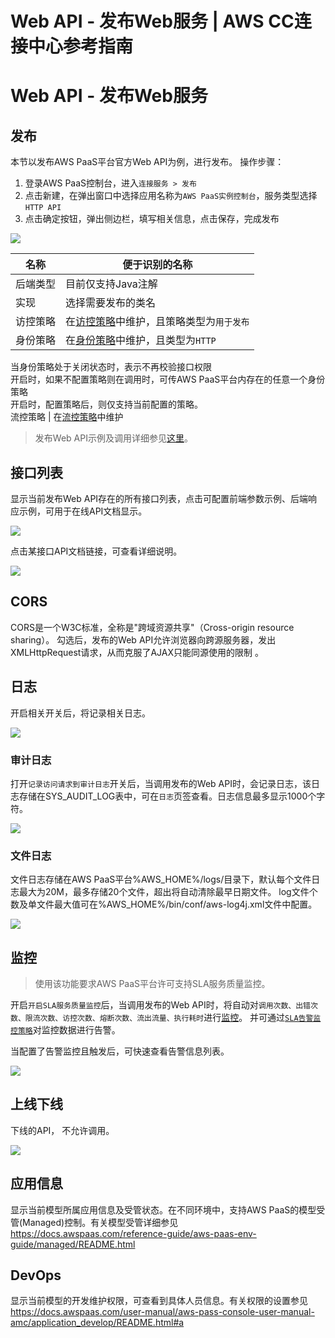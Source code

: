 # Web API - 发布Web服务 | AWS CC连接中心参考指南

# Web API - 发布Web服务

## 发布

本节以发布AWS PaaS平台官方Web API为例，进行发布。 操作步骤：

  1. 登录AWS PaaS控制台，进入`连接服务 > 发布`
  2. 点击新建，在弹出窗口中选择应用名称为`AWS PaaS实例控制台`，服务类型选择`HTTP API`
  3. 点击确定按钮，弹出侧边栏，填写相关信息，点击保存，完成发布

![](https://docs.awspaas.com/reference-guide/aws-paas-cc-reference-guide/fb/web1.gif)

名称 | 便于识别的名称  
---|---  
后端类型 | 目前仅支持Java注解  
实现 | 选择需要发布的类名  
访控策略 | 在[访控策略](<../service-center/access.html>)中维护，且策略类型为`用于发布`  
身份策略 | 在[身份策略](<../service-center/service_policy.html>)中维护，且类型为`HTTP`   
当身份策略处于关闭状态时，表示不再校验接口权限  
开启时，如果不配置策略则在调用时，可传AWS PaaS平台内存在的任意一个身份策略  
开启时，配置策略后，则仅支持当前配置的策略。  
流控策略 | 在[流控策略](<../service-center/flow.html>)中维护  
  
> 发布Web API示例及调用详细参见[这里](<https://docs.awspaas.com/reference-guide/aws-paas-api-guide/appendix/publish_http_api.html>)。

## 接口列表

显示当前发布Web API存在的所有接口列表，点击可配置前端参数示例、后端响应示例，可用于在线API文档显示。

![](https://docs.awspaas.com/reference-guide/aws-paas-cc-reference-guide/fb/web1.png)

点击某接口API文档链接，可查看详细说明。

![](https://docs.awspaas.com/reference-guide/aws-paas-cc-reference-guide/fb/web2.png)

## CORS

CORS是一个W3C标准，全称是"跨域资源共享"（Cross-origin resource sharing）。 勾选后，发布的Web API允许浏览器向跨源服务器，发出XMLHttpRequest请求，从而克服了AJAX只能同源使用的限制 。

## 日志

开启相关开关后，将记录相关日志。

![](https://docs.awspaas.com/reference-guide/aws-paas-cc-reference-guide/fb/web3.png)

### 审计日志

打开`记录访问请求到审计日志`开关后，当调用发布的Web API时，会记录日志，该日志存储在SYS_AUDIT_LOG表中，可在`日志`页签查看。日志信息最多显示1000个字符。

![](https://docs.awspaas.com/reference-guide/aws-paas-cc-reference-guide/fb/log.png)

### 文件日志

文件日志存储在AWS PaaS平台%AWS_HOME%/logs/目录下，默认每个文件日志最大为20M，最多存储20个文件，超出将自动清除最早日期文件。 log文件个数及单文件最大值可在%AWS_HOME%/bin/conf/aws-log4j.xml文件中配置。

![](https://docs.awspaas.com/reference-guide/aws-paas-cc-reference-guide/tech-adapters/log1.png)

## 监控

> 使用该功能要求AWS PaaS平台许可支持SLA服务质量监控。

开启`开启SLA服务质量监控`后，当调用发布的Web API时，将自动对`调用次数、出错次数、限流次数、访控次数、熔断次数、流出流量、执行耗时`进行[监控](<../jk>)。 并可通过[`SLA告警监控策略`](<../service-center/sla.html>)对监控数据进行告警。

当配置了告警监控且触发后，可快速查看告警信息列表。

![](https://docs.awspaas.com/reference-guide/aws-paas-cc-reference-guide/fb/web5.png)

## 上线下线

下线的API， 不允许调用。

![](https://docs.awspaas.com/reference-guide/aws-paas-cc-reference-guide/fb/online.png)

## 应用信息

显示当前模型所属应用信息及受管状态。在不同环境中，支持AWS PaaS的模型受管(Managed)控制。有关模型受管详细参见<https://docs.awspaas.com/reference-guide/aws-paas-env-guide/managed/README.html>

## DevOps

显示当前模型的开发维护权限，可查看到具体人员信息。有关权限的设置参见<https://docs.awspaas.com/user-manual/aws-pass-console-user-manual-amc/application_develop/README.html#a>